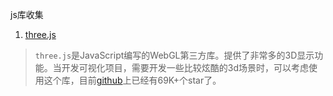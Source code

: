 js库收集

1. [three.js](http://www.webgl3d.cn/)
> `three.js`是JavaScript编写的WebGL第三方库。提供了非常多的3D显示功能。当开发可视化项目，需要开发一些比较炫酷的3d场景时，可以考虑使用这个库，目前[github](https://github.com/mrdoob/three.js/)上已经有69K+个star了。